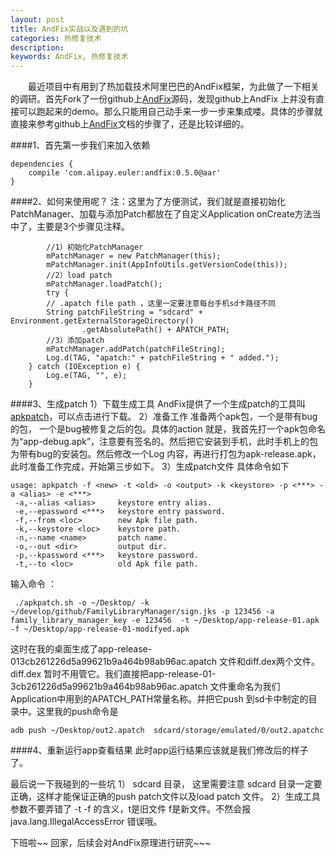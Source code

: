 ```yaml
---
layout: post
title: AndFix实战以及遇到的坑
categories: 热修复技术
description: 
keywords: AndFix, 热修复技术
---
```


  最近项目中有用到了热加载技术阿里巴巴的AndFix框架，为此做了一下相关的调研。首先Fork了一份github上[AndFix](https://github.com/alibaba/AndFix)源码，发现github上AndFix 上并没有直接可以跑起来的demo。那么只能用自己动手来一步一步来集成喽。具体的步骤就直接来参考github上[AndFix](https://github.com/alibaba/AndFix)文档的步骤了，还是比较详细的。

####1、首先第一步我们来加入依赖
```
dependencies {
	compile 'com.alipay.euler:andfix:0.5.0@aar'
}
```
####2、如何来使用呢？
注：这里为了方便测试，我们就是直接初始化PatchManager、加载与添加Patch都放在了自定义Application onCreate方法当中了，主要是3个步骤见注释。

```
        //1）初始化PatchManager
        mPatchManager = new PatchManager(this);
        mPatchManager.init(AppInfoUtils.getVersionCode(this));
        //2）load patch
        mPatchManager.loadPatch();
        try {
        // .apatch file path ，这里一定要注意每台手机sd卡路径不同
        String patchFileString = "sdcard" + Environment.getExternalStorageDirectory()
                .getAbsolutePath() + APATCH_PATH;
        //3）添加patch
        mPatchManager.addPatch(patchFileString);
        Log.d(TAG, "apatch:" + patchFileString + " added.");
    } catch (IOException e) {
        Log.e(TAG, "", e);
    }
```
####3、生成patch
1）下载生成工具
AndFix提供了一个生成patch的工具叫[apkpatch](https://raw.githubusercontent.com/alibaba/AndFix/master/tools/apkpatch-1.0.3.zip)，可以点击进行下载。
2）准备工作
准备两个apk包，一个是带有bug的包， 一个是bug被修复之后的包。具体的action 就是，我首先打一个apk包命名为“app-debug.apk”，注意要有签名的。然后把它安装到手机，此时手机上的包为带有bug的安装包。然后修改一个Log 内容，再进行打包为apk-release.apk，此时准备工作完成，开始第三步如下。
3）生成patch文件
具体命令如下
```
usage: apkpatch -f <new> -t <old> -o <output> -k <keystore> -p <***> -a <alias> -e <***>
 -a,--alias <alias>     keystore entry alias.
 -e,--epassword <***>   keystore entry password.
 -f,--from <loc>        new Apk file path.
 -k,--keystore <loc>    keystore path.
 -n,--name <name>       patch name.
 -o,--out <dir>         output dir.
 -p,--kpassword <***>   keystore password.
 -t,--to <loc>          old Apk file path.
```
输入命令 ：
```
 ./apkpatch.sh -o ~/Desktop/ -k ~/develop/github/FamilyLibraryManager/sign.jks -p 123456 -a family_library_manager_key -e 123456  -t ~/Desktop/app-release-01.apk -f ~/Desktop/app-release-01-modifyed.apk
```
这时在我的桌面生成了app-release-013cb261226d5a99621b9a464b98ab96ac.apatch 文件和diff.dex两个文件。diff.dex 暂时不用管它。我们直接把app-release-01-3cb261226d5a99621b9a464b98ab96ac.apatch 文件重命名为我们Application中用到的APATCH_PATH常量名称。并把它push 到sd卡中制定的目录中。这里我的push命令是
```
adb push ~/Desktop/out2.apatch  sdcard/storage/emulated/0/out2.apatchc
```
####4、重新运行app查看结果
此时app运行结果应该就是我们修改后的样子了。


最后说一下我碰到的一些坑
1） sdcard 目录， 这里需要注意 sdcard 目录一定要正确，这样才能保证正确的push patch文件以及load patch 文件。
2）生成工具参数不要弄错了 -t -f 的含义，t是旧文件  f是新文件。不然会报java.lang.IllegalAccessError 错误哦。 

下班啦~~ 回家，后续会对AndFix原理进行研究~~~